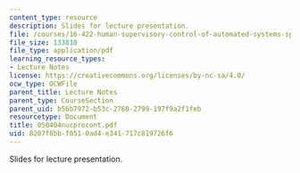 ```yaml
---
content_type: resource
description: Slides for lecture presentation.
file: /courses/16-422-human-supervisory-control-of-automated-systems-spring-2004/8207f8bbf0510ad4e341717c819726f6_050404nucprocont.pdf
file_size: 133810
file_type: application/pdf
learning_resource_types:
- Lecture Notes
license: https://creativecommons.org/licenses/by-nc-sa/4.0/
ocw_type: OCWFile
parent_title: Lecture Notes
parent_type: CourseSection
parent_uid: b56b7972-b53c-2760-2799-197f9a2f1feb
resourcetype: Document
title: 050404nucprocont.pdf
uid: 8207f8bb-f051-0ad4-e341-717c819726f6
---
```

Slides for lecture presentation.